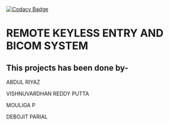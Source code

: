[![Codacy Badge](https://app.codacy.com/project/badge/Grade/77591cb45fbb4394a7ef5b6dc8934a93)](https://www.codacy.com/gh/DEBOJIT4594/M3_GROUP_43/dashboard?utm_source=github.com&amp;utm_medium=referral&amp;utm_content=DEBOJIT4594/M3_GROUP_43&amp;utm_campaign=Badge_Grade)



**REMOTE KEYLESS ENTRY AND BICOM SYSTEM**
===
This projects has been done by-
--

ABDUL RIYAZ

VISHNUVARDHAN REDDY PUTTA

MOULIGA P

DEBOJIT PARIAL
